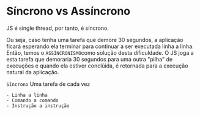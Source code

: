 # Síncrono vs Assíncrono

JS é single thread, por tanto, é síncrono.

Ou seja, caso tenha uma tarefa que demore 30 segundos, a aplicação ficará esperando ela terminar para continuar a ser executada linha a linha. Então, temos o `ASSÍNCRONISMO`como solução desta dificuldade.
O JS joga a esta tarefa que demoraria 30 segundos para uma outra "pilha" de execuções e quando ela estiver conclúida, é retornada para a execução natural da aplicação.

`Síncrono`
Uma tarefa de cada vez

    - Linha a linha
    - Comando a comando
    - Instrução a instrução

